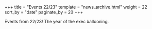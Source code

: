 +++
title = "Events 22/23"
template = "news_archive.html"
weight = 22
sort_by = "date"
paginate_by = 20
+++

Events from 22/23! The year of the exec ballooning.

